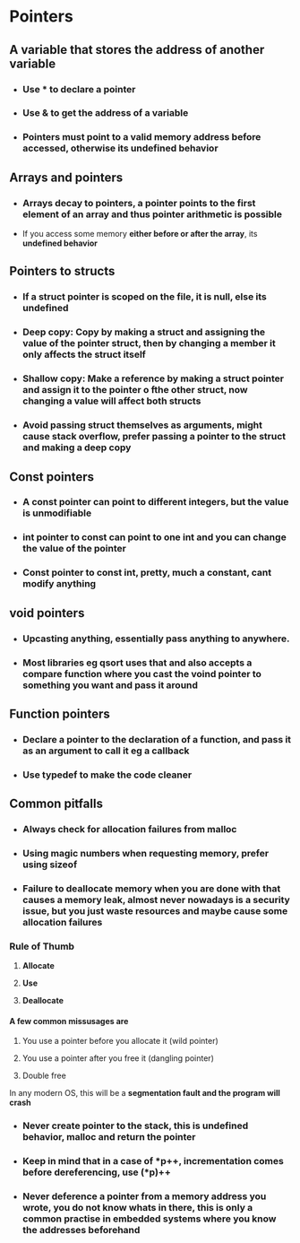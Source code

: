 # Pointers

## __A variable that stores the address of another variable__

* ### Use __*__ to declare a pointer

* ### Use __&__ to get the address of a variable

* ### Pointers must point to __a valid memory address before accessed__, otherwise its __undefined behavior__

## __Arrays and pointers__

* ### __Arrays decay to pointers__, a pointer points to the __first element of an array__ and thus pointer arithmetic is possible

* If you access some memory __either before or after the array__, its __undefined behavior__

## __Pointers to structs__

* ### __If a struct pointer is scoped on the file, it is null, else its undefined__

* ### Deep copy: __Copy by making a struct and assigning the value of the pointer struct, then by changing a member it only affects the struct itself__

* ### Shallow copy: __Make a reference by making a struct pointer and assign it to the pointer o fthe other struct, now changing a value will affect both structs__

* ### __Avoid passing struct themselves as arguments, might cause stack overflow, prefer passing a pointer to the struct and making a deep copy__

## Const pointers

* ### A const pointer can point to different integers, __but the value is unmodifiable__

* ### int pointer to const can __point to one int and you can change the value of the pointer__

* ### Const pointer to const int, pretty, much a constant, cant modify anything

## __void pointers__

* ### __Upcasting anything, essentially pass anything to anywhere.__

* ### Most libraries eg qsort uses that and also accepts a compare function where you cast the voind pointer to something you want and pass it around

## __Function pointers__

* ### __Declare a pointer to the declaration of a function, and pass it as an argument to call it eg a callback__

* ### Use typedef to make the code cleaner

## __Common pitfalls__

* ### __Always check for allocation failures from malloc__

* ### __Using magic numbers when requesting memory__, prefer using __sizeof__

* ### Failure to deallocate memory when you are done with that causes a __memory leak__, almost never nowadays is a security issue, but you just __waste resources and maybe cause some allocation failures__

### __Rule of Thumb__

1) __Allocate__

2) __Use__

3) __Deallocate__

#### __A few common missusages are__

1) You use a pointer before you allocate it (wild pointer)

2) You use a pointer after you free it (dangling pointer)

3) Double free

In any modern OS, this will be a __segmentation fault and the program will crash__

* ### __Never create pointer to the stack, this is undefined behavior, malloc and return the pointer__

* ### Keep in mind that in a case of *p++, incrementation comes before dereferencing, use (*p)++

* ### __Never deference a pointer from a memory address you wrote__, you do not know whats in there, __this is only a common practise in embedded systems where you know the addresses beforehand__